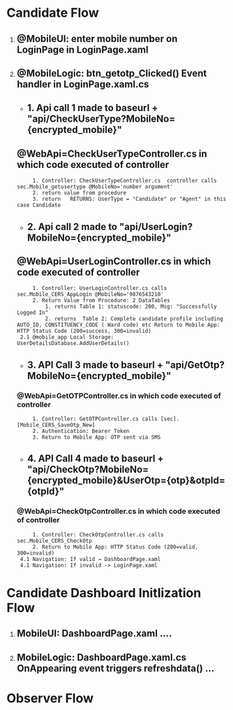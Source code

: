 # Candidate Flow 
1. ## @MobileUI: enter mobile number on LoginPage  in LoginPage.xaml
2. ## @MobileLogic: btn_getotp_Clicked() Event handler in LoginPage.xaml.cs
    *   ## 1. Api call 1 made to baseurl + "api/CheckUserType?MobileNo={encrypted_mobile}"
    ## @WebApi=CheckUserTypeController.cs in which code executed of controller
            1. Controller: CheckUserTypeController.cs  controller calls sec.Mobile_getusertype @MobileNo='number argument'
            2. return value from procedure 
            3. return   RETURNS: UserType = "Candidate" or "Agent" in this case Candidate 
    
    * ## 2. Api call 2 made to "api/UserLogin?MobileNo={encrypted_mobile}"
    ## @WebApi=UserLoginController.cs in which code executed of controller 
            1. Controller: UserLoginController.cs calls sec.Mobile_CERS_AppLogin @MobileNo='9876543210'
            2. Return Value from Procedure: 2 DataTables
                1. returns Table 1: statuscode: 200, Msg: "Successfully Logged In"
                2. returns  Table 2: Complete candidate profile including AUTO_ID, CONSTITUENCY_CODE ( Ward code) etc Return to Mobile App: HTTP Status Code (200=success, 300=invalid)
        2.1 @mobile_app Local Storage: UserDetailsDatabase.AddUserDetails()

    * ## 3. API Call 3 made to baseurl + "api/GetOtp?MobileNo={encrypted_mobile}"
    ### @WebApi=GetOTPController.cs in which code executed of controller 
            1. Controller: GetOTPController.cs calls [sec].[Mobile_CERS_SaveOtp_New]
            2. Authentication: Bearer Token
            3. Return to Mobile App: OTP sent via SMS
    * ##  4. API Call 4 made to baseurl + "api/CheckOtp?MobileNo={encrypted_mobile}&UserOtp={otp}&otpId={otpId}"
    ### @WebApi=CheckOtpController.cs in which code executed of controller 
            1. Controller: CheckOtpController.cs calls sec.Mobile_CERS_CheckOtp
            2. Return to Mobile App: HTTP Status Code (200=valid, 300=invalid)
        4.1 Navigation: If valid → DashboardPage.xaml
        4.1 Navigation: If invalid -> LoginPage.xaml
    
# Candidate Dashboard  Initlization Flow
1. ## MobileUI: DashboardPage.xaml .... 
2. ## MobileLogic: DashboardPage.xaml.cs OnAppearing event triggers refreshdata() ...


# Observer Flow 
